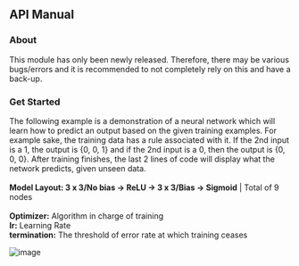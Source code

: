 ## API Manual


### About

This module has only been newly released. Therefore, there may be various bugs/errors and it is recommended to not completely rely on this and have a back-up.

### Get Started

The following example is a demonstration of a neural network which will learn how to predict an output based on the given training examples.
For example sake, the training data has a rule associated with it. If the 2nd input is a 1, the output is {0, 0, 1} and if the 2nd input is a 0, then the output is {0, 0, 0}.
After training finishes, the last 2 lines of code will display what the network predicts, given unseen data.
\
\
**Model Layout: 3 x 3/No bias -> ReLU -> 3 x 3/Bias -> Sigmoid** | Total of 9 nodes
\
\
**Optimizer:** Algorithm in charge of training\
**lr:** Learning Rate \
**termination:** The threshold of error rate at which training ceases

![image](https://user-images.githubusercontent.com/65914250/116998669-3f0a6200-ace7-11eb-97b8-8e6bec6ba135.png)
